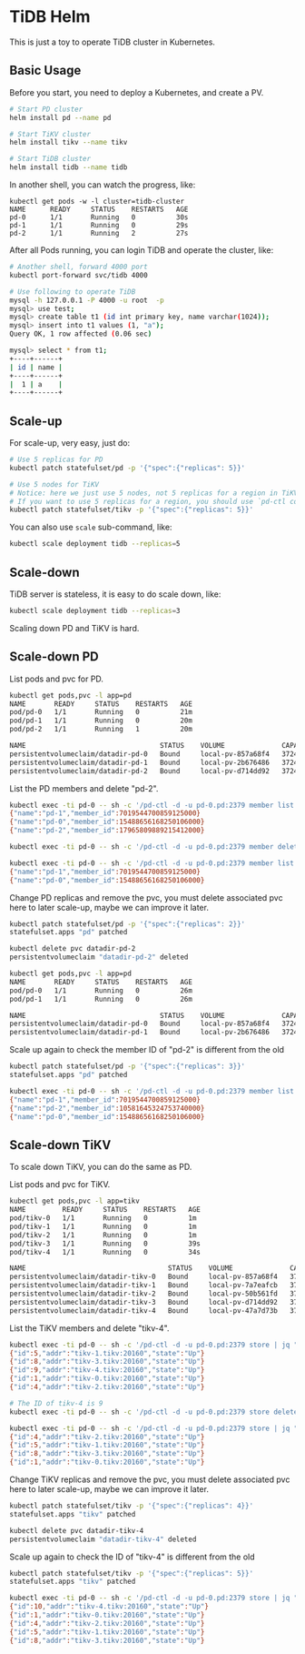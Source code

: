 # TiDB Helm

This is just a toy to operate TiDB cluster in Kubernetes.

## Basic Usage

Before you start, you need to deploy a Kubernetes, and create a PV.

```bash
# Start PD cluster
helm install pd --name pd 

# Start TiKV cluster
helm install tikv --name tikv 

# Start TiDB cluster
helm install tidb --name tidb 
```

In another shell, you can watch the progress, like:

```
kubectl get pods -w -l cluster=tidb-cluster
NAME      READY     STATUS    RESTARTS   AGE
pd-0      1/1       Running   0          30s
pd-1      1/1       Running   0          29s
pd-2      1/1       Running   2          27s
```

After all Pods running, you can login TiDB and operate the cluster, like:

```bash
# Another shell, forward 4000 port
kubectl port-forward svc/tidb 4000

# Use following to operate TiDB
mysql -h 127.0.0.1 -P 4000 -u root  -p
mysql> use test;
mysql> create table t1 (id int primary key, name varchar(1024));
mysql> insert into t1 values (1, "a");
Query OK, 1 row affected (0.06 sec)

mysql> select * from t1;
+----+------+
| id | name |
+----+------+
|  1 | a    |
+----+------+
```

## Scale-up

For scale-up, very easy, just do:

```bash
# Use 5 replicas for PD
kubectl patch statefulset/pd -p '{"spec":{"replicas": 5}}'

# Use 5 nodes for TiKV
# Notice: here we just use 5 nodes, not 5 replicas for a region in TiKV.
# If you want to use 5 replicas for a region, you should use `pd-ctl config set max-replicas 5`
kubectl patch statefulset/tikv -p '{"spec":{"replicas": 5}}'
```

You can also use `scale` sub-command, like:

```bash
kubectl scale deployment tidb --replicas=5
```

## Scale-down

TiDB server is stateless, it is easy to do scale down, like:

```bash
kubectl scale deployment tidb --replicas=3
``` 

Scaling down PD and TiKV is hard.

## Scale-down PD

List pods and pvc for PD.

```bash
kubectl get pods,pvc -l app=pd
NAME       READY     STATUS    RESTARTS   AGE
pod/pd-0   1/1       Running   0          21m
pod/pd-1   1/1       Running   0          20m
pod/pd-2   1/1       Running   1          20m

NAME                                 STATUS    VOLUME              CAPACITY   ACCESS MODES   STORAGECLASS   AGE
persistentvolumeclaim/datadir-pd-0   Bound     local-pv-857a68f4   3724Gi     RWO            shared-nvme    21m
persistentvolumeclaim/datadir-pd-1   Bound     local-pv-2b676486   3724Gi     RWO            shared-nvme    20m
persistentvolumeclaim/datadir-pd-2   Bound     local-pv-d714dd92   3724Gi     RWO            shared-nvme    20m
```

List the PD members and delete "pd-2".

```bash
kubectl exec -ti pd-0 -- sh -c '/pd-ctl -d -u pd-0.pd:2379 member list | jq -c ".members[] | {name, member_id}"'
{"name":"pd-1","member_id":7019544700859125000}
{"name":"pd-0","member_id":15488656168250106000}
{"name":"pd-2","member_id":17965809889215412000}

kubectl exec -ti pd-0 -- sh -c '/pd-ctl -d -u pd-0.pd:2379 member delete name pd-2'

kubectl exec -ti pd-0 -- sh -c '/pd-ctl -d -u pd-0.pd:2379 member list | jq -c ".members[] | {name, member_id}"'
{"name":"pd-1","member_id":7019544700859125000}
{"name":"pd-0","member_id":15488656168250106000}
```

Change PD replicas and remove the pvc, you must delete associated pvc here to later scale-up, maybe we can improve it later.

```bash
kubectl patch statefulset/pd -p '{"spec":{"replicas": 2}}'
statefulset.apps "pd" patched

kubectl delete pvc datadir-pd-2
persistentvolumeclaim "datadir-pd-2" deleted

kubectl get pods,pvc -l app=pd
NAME       READY     STATUS    RESTARTS   AGE
pod/pd-0   1/1       Running   0          26m
pod/pd-1   1/1       Running   0          26m

NAME                                 STATUS    VOLUME              CAPACITY   ACCESS MODES   STORAGECLASS   AGE
persistentvolumeclaim/datadir-pd-0   Bound     local-pv-857a68f4   3724Gi     RWO            shared-nvme    26m
persistentvolumeclaim/datadir-pd-1   Bound     local-pv-2b676486   3724Gi     RWO            shared-nvme    26m
``` 

Scale up again to check the member ID of "pd-2" is different from the old

```bash
kubectl patch statefulset/pd -p '{"spec":{"replicas": 3}}'
statefulset.apps "pd" patched

kubectl exec -ti pd-0 -- sh -c '/pd-ctl -d -u pd-0.pd:2379 member list | jq -c ".members[] | {name, member_id}"'
{"name":"pd-1","member_id":7019544700859125000}
{"name":"pd-2","member_id":10581645324753740000}
{"name":"pd-0","member_id":15488656168250106000}
```

## Scale-down TiKV

To scale down TiKV, you can do the same as PD.

List pods and pvc for TiKV.
```bash
kubectl get pods,pvc -l app=tikv
NAME         READY     STATUS    RESTARTS   AGE
pod/tikv-0   1/1       Running   0          1m
pod/tikv-1   1/1       Running   0          1m
pod/tikv-2   1/1       Running   0          1m
pod/tikv-3   1/1       Running   0          39s
pod/tikv-4   1/1       Running   0          34s

NAME                                   STATUS    VOLUME              CAPACITY   ACCESS MODES   STORAGECLASS   AGE
persistentvolumeclaim/datadir-tikv-0   Bound     local-pv-857a68f4   3724Gi     RWO            shared-nvme    1m
persistentvolumeclaim/datadir-tikv-1   Bound     local-pv-7a7eafcb   3724Gi     RWO            shared-nvme    1m
persistentvolumeclaim/datadir-tikv-2   Bound     local-pv-50b561fd   3724Gi     RWO            shared-nvme    1m
persistentvolumeclaim/datadir-tikv-3   Bound     local-pv-d714dd92   3724Gi     RWO            shared-nvme    39s
persistentvolumeclaim/datadir-tikv-4   Bound     local-pv-47a7d73b   3724Gi     RWO            shared-nvme    34s
```

List the TiKV members and delete "tikv-4".
```bash
kubectl exec -ti pd-0 -- sh -c '/pd-ctl -d -u pd-0.pd:2379 store | jq ".stores[] | {id: .store.id, addr: .store.address, state: .store.state_name}" -c'
{"id":5,"addr":"tikv-1.tikv:20160","state":"Up"}
{"id":8,"addr":"tikv-3.tikv:20160","state":"Up"}
{"id":9,"addr":"tikv-4.tikv:20160","state":"Up"}
{"id":1,"addr":"tikv-0.tikv:20160","state":"Up"}
{"id":4,"addr":"tikv-2.tikv:20160","state":"Up"}

# The ID of tikv-4 is 9
kubectl exec -ti pd-0 -- sh -c '/pd-ctl -d -u pd-0.pd:2379 store delete 9'

kubectl exec -ti pd-0 -- sh -c '/pd-ctl -d -u pd-0.pd:2379 store | jq ".stores[] | {id: .store.id, addr: .store.address, state: .store.state_name}" -c'
{"id":4,"addr":"tikv-2.tikv:20160","state":"Up"}
{"id":5,"addr":"tikv-1.tikv:20160","state":"Up"}
{"id":8,"addr":"tikv-3.tikv:20160","state":"Up"}
{"id":1,"addr":"tikv-0.tikv:20160","state":"Up"}
```

Change TiKV replicas and remove the pvc, you must delete associated pvc here to later scale-up, maybe we can improve it later.

```bash
kubectl patch statefulset/tikv -p '{"spec":{"replicas": 4}}'
statefulset.apps "tikv" patched

kubectl delete pvc datadir-tikv-4
persistentvolumeclaim "datadir-tikv-4" deleted
```

Scale up again to check the ID of "tikv-4" is different from the old

```bash
kubectl patch statefulset/tikv -p '{"spec":{"replicas": 5}}'
statefulset.apps "tikv" patched

kubectl exec -ti pd-0 -- sh -c '/pd-ctl -d -u pd-0.pd:2379 store | jq ".stores[] | {id: .store.id, addr: .store.address, state: .store.state_name}" -c'
{"id":10,"addr":"tikv-4.tikv:20160","state":"Up"}
{"id":1,"addr":"tikv-0.tikv:20160","state":"Up"}
{"id":4,"addr":"tikv-2.tikv:20160","state":"Up"}
{"id":5,"addr":"tikv-1.tikv:20160","state":"Up"}
{"id":8,"addr":"tikv-3.tikv:20160","state":"Up"}
```
